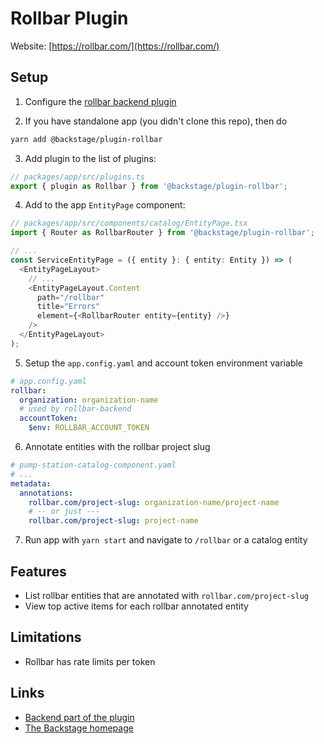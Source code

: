 # Rollbar Plugin

Website: [https://rollbar.com/](https://rollbar.com/)

## Setup

1. Configure the [rollbar backend plugin](https://github.com/backstage/backstage/tree/master/plugins/rollbar-backend/README.md)

2. If you have standalone app (you didn't clone this repo), then do

```bash
yarn add @backstage/plugin-rollbar
```

3. Add plugin to the list of plugins:

```ts
// packages/app/src/plugins.ts
export { plugin as Rollbar } from '@backstage/plugin-rollbar';
```

4. Add to the app `EntityPage` component:

```ts
// packages/app/src/components/catalog/EntityPage.tsx
import { Router as RollbarRouter } from '@backstage/plugin-rollbar';

// ...
const ServiceEntityPage = ({ entity }: { entity: Entity }) => (
  <EntityPageLayout>
    // ...
    <EntityPageLayout.Content
      path="/rollbar"
      title="Errors"
      element={<RollbarRouter entity={entity} />}
    />
  </EntityPageLayout>
);
```

5. Setup the `app.config.yaml` and account token environment variable

```yaml
# app.config.yaml
rollbar:
  organization: organization-name
  # used by rollbar-backend
  accountToken:
    $env: ROLLBAR_ACCOUNT_TOKEN
```

6. Annotate entities with the rollbar project slug

```yaml
# pump-station-catalog-component.yaml
# ...
metadata:
  annotations:
    rollbar.com/project-slug: organization-name/project-name
    # -- or just ---
    rollbar.com/project-slug: project-name
```

7. Run app with `yarn start` and navigate to `/rollbar` or a catalog entity

## Features

- List rollbar entities that are annotated with `rollbar.com/project-slug`
- View top active items for each rollbar annotated entity

## Limitations

- Rollbar has rate limits per token

## Links

- [Backend part of the plugin](https://github.com/backstage/backstage/tree/master/plugins/rollbar-backend)
- [The Backstage homepage](https://backstage.io)
